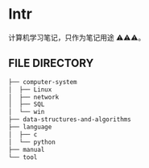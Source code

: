 # Intr

计算机学习笔记，只作为笔记用途 :warning::warning::warning:。

## FILE DIRECTORY

```mk
├── computer-system
│  ├── Linux
│  ├── network
│  ├── SQL
│  └── win
├── data-structures-and-algorithms
├── language
│  ├── c
│  └── python
├── manual
└── tool
```
